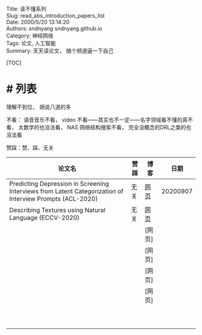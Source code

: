 Title: 读不懂系列   
Slug: read_abs_introduction_papers_list  
Date: 2000/5/20 13:14:20  
Authors: sndnyang sndnyang.github.io  
Category:  神经网络  
Tags: 论文, 人工智能   
Summary:   天天读论文， 搞个频道逼一下自己  

[TOC]

# # 列表

理解不到位， 胡说八道的多

不看： 语音音乐不看， video 不看——其实也不一定——名字领域看不懂的真不看， 太数学的也没法看， NAS 网络结构搜索不看， 完全没概念的DRL之类的也没法看



赞踩：赞、踩、无关



| 论文名                                                       | 赞踩 | 博客      | 日期     |
| ------------------------------------------------------------ | ---- | --------- | -------- |
| Predicting Depression in Screening Interviews from Latent Categorization of Interview Prompts (ACL-2020) | 无关 | [网页]()  | 20200907 |
| Describing Textures using Natural Language (ECCV-2020)       | 无关 | [网页](/) |          |
|                                                              |      | [网页]    |          |
|                                                              |      | [网页]    |          |
|                                                              |      | [网页]    |          |
|                                                              |      | [网页]    |          |
|                                                              |      |           |          |
|                                                              |      |           |          |
|                                                              |      |           |          |
|                                                              |      |           |          |
|                                                              |      |           |          |
|                                                              |      |           |          |
|                                                              |      |           |          |
|                                                              |      |           |          |
|                                                              |      |           |          |
|                                                              |      |           |          |

